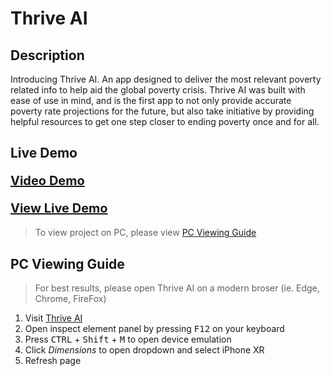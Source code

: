 # Thrive AI

## Description
Introducing Thrive AI. An app designed to deliver the most relevant poverty related info to help aid the global poverty crisis. Thrive AI was built with ease of use in mind, and is the first app to not only provide accurate poverty rate projections for the future, but also take initiative by providing helpful resources to get one step closer to ending poverty once and for all.

## Live Demo
#### <a href="https://youtu.be/TjGRTFH7GR4" style="font-size: 20px">Video Demo</a>
#### <a href="http://thriveai.pythonanywhere.com/" style="font-size: 20px">View Live Demo</a>

> To view project on PC, please view [PC Viewing Guide](#pc-viewing-guide)

## PC Viewing Guide
> For best results, please open Thrive AI on a modern broser (ie. Edge, Chrome, FireFox)
1. Visit [Thrive AI](http://thriveai.pythonanywhere.com/ "Thrive AI")
2. Open inspect element panel by pressing <kbd>F12</kbd> on your keyboard
3. Press <kbd>CTRL</kbd> + <kbd>Shift</kbd> + <kbd>M</kbd> to open device emulation
4. Click *Dimensions* to open dropdown and select iPhone XR
5. Refresh page
